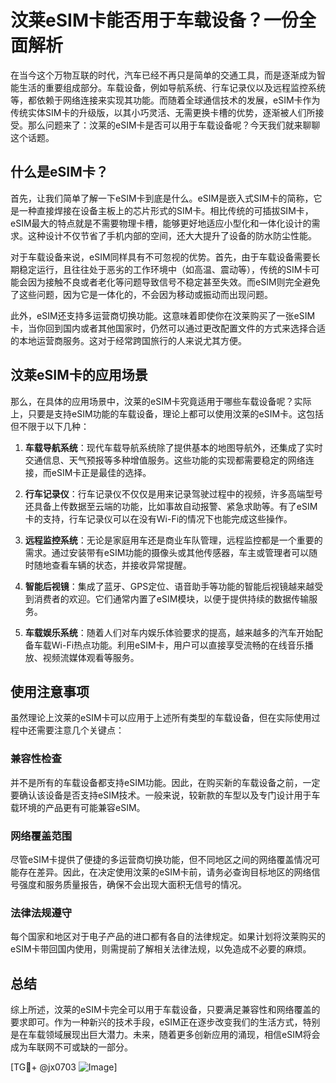 # 汶莱eSIM卡能否用于车载设备？一份全面解析

在当今这个万物互联的时代，汽车已经不再只是简单的交通工具，而是逐渐成为智能生活的重要组成部分。车载设备，例如导航系统、行车记录仪以及远程监控系统等，都依赖于网络连接来实现其功能。而随着全球通信技术的发展，eSIM卡作为传统实体SIM卡的升级版，以其小巧灵活、无需更换卡槽的优势，逐渐被人们所接受。那么问题来了：汶莱的eSIM卡是否可以用于车载设备呢？今天我们就来聊聊这个话题。

## 什么是eSIM卡？

首先，让我们简单了解一下eSIM卡到底是什么。eSIM是嵌入式SIM卡的简称，它是一种直接焊接在设备主板上的芯片形式的SIM卡。相比传统的可插拔SIM卡，eSIM最大的特点就是不需要物理卡槽，能够更好地适应小型化和一体化设计的需求。这种设计不仅节省了手机内部的空间，还大大提升了设备的防水防尘性能。

对于车载设备来说，eSIM同样具有不可忽视的优势。首先，由于车载设备需要长期稳定运行，且往往处于恶劣的工作环境中（如高温、震动等），传统的SIM卡可能会因为接触不良或者老化等问题导致信号不稳定甚至失效。而eSIM则完全避免了这些问题，因为它是一体化的，不会因为移动或振动而出现问题。

此外，eSIM还支持多运营商切换功能。这意味着即使你在汶莱购买了一张eSIM卡，当你回到国内或者其他国家时，仍然可以通过更改配置文件的方式来选择合适的本地运营商服务。这对于经常跨国旅行的人来说尤其方便。

## 汶莱eSIM卡的应用场景

那么，在具体的应用场景中，汶莱的eSIM卡究竟适用于哪些车载设备呢？实际上，只要是支持eSIM功能的车载设备，理论上都可以使用汶莱的eSIM卡。这包括但不限于以下几种：

1. **车载导航系统**：现代车载导航系统除了提供基本的地图导航外，还集成了实时交通信息、天气预报等多种增值服务。这些功能的实现都需要稳定的网络连接，而eSIM卡正是最佳的选择。
   
2. **行车记录仪**：行车记录仪不仅仅是用来记录驾驶过程中的视频，许多高端型号还具备上传数据至云端的功能，比如事故自动报警、紧急求助等。有了eSIM卡的支持，行车记录仪可以在没有Wi-Fi的情况下也能完成这些操作。

3. **远程监控系统**：无论是家庭用车还是商业车队管理，远程监控都是一个重要的需求。通过安装带有eSIM功能的摄像头或其他传感器，车主或管理者可以随时随地查看车辆的状态，并接收异常提醒。

4. **智能后视镜**：集成了蓝牙、GPS定位、语音助手等功能的智能后视镜越来越受到消费者的欢迎。它们通常内置了eSIM模块，以便于提供持续的数据传输服务。

5. **车载娱乐系统**：随着人们对车内娱乐体验要求的提高，越来越多的汽车开始配备车载Wi-Fi热点功能。利用eSIM卡，用户可以直接享受流畅的在线音乐播放、视频流媒体观看等服务。

## 使用注意事项

虽然理论上汶莱的eSIM卡可以应用于上述所有类型的车载设备，但在实际使用过程中还需要注意几个关键点：

### 兼容性检查
并不是所有的车载设备都支持eSIM功能。因此，在购买新的车载设备之前，一定要确认该设备是否支持eSIM技术。一般来说，较新款的车型以及专门设计用于车载环境的产品更有可能兼容eSIM。

### 网络覆盖范围
尽管eSIM卡提供了便捷的多运营商切换功能，但不同地区之间的网络覆盖情况可能存在差异。因此，在决定使用汶莱的eSIM卡前，请务必查询目标地区的网络信号强度和服务质量报告，确保不会出现大面积无信号的情况。

### 法律法规遵守
每个国家和地区对于电子产品的进口都有各自的法律规定。如果计划将汶莱购买的eSIM卡带回国内使用，则需提前了解相关法律法规，以免造成不必要的麻烦。

## 总结

综上所述，汶莱的eSIM卡完全可以用于车载设备，只要满足兼容性和网络覆盖的要求即可。作为一种新兴的技术手段，eSIM正在逐步改变我们的生活方式，特别是在车载领域展现出巨大潜力。未来，随着更多创新应用的涌现，相信eSIM将会成为车联网不可或缺的一部分。

[TG💪+ @jx0703 ![Image](https://github.com/user-attachments/assets/dbca1d08-cadb-493c-b0ec-ad6f7a83f270)]
